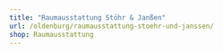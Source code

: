 ```yaml
---
title: "Raumausstattung Stöhr & Janßen"
url: /oldenburg/raumausstattung-stoehr-und-janssen/
shop: Raumausstattung
---
```

